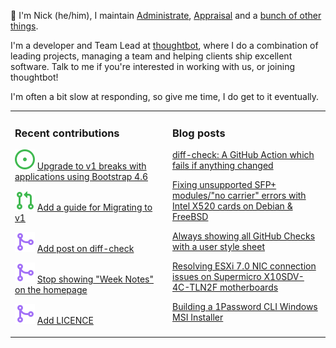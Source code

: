 👋 I'm Nick (he/him), I maintain [Administrate][1], [Appraisal][2] and a [bunch
of other things][3].

I'm a developer and Team Lead at [thoughtbot][4], where I do a combination of
leading projects, managing a team and helping clients ship excellent software.
Talk to me if you're interested in working with us, or joining thoughtbot!

I'm often a bit slow at responding, so give me time, I do get to it eventually.

<table><tr><td valign="top" width="50%">

### Recent contributions

<!-- contributions starts -->
![](icons/issue_open.svg) [Upgrade to v1 breaks with applications using Bootstrap 4.6](https://github.com/thoughtbot/administrate/issues/2522)

![](icons/pull_request_open.svg) [Add a guide for Migrating to v1](https://github.com/thoughtbot/administrate/pull/2518)

![](icons/pull_request_merged.svg) [Add post on diff-check](https://github.com/nickcharlton/site/pull/113)

![](icons/pull_request_merged.svg) [Stop showing "Week Notes" on the homepage](https://github.com/nickcharlton/site/pull/112)

![](icons/pull_request_merged.svg) [Add LICENCE](https://github.com/nickcharlton/diff-check/pull/3)

<!-- contributions ends -->
</td><td valign="top" width="50%">

### Blog posts

<!-- blog starts -->
[diff-check: A GitHub Action which fails if anything changed](https://nickcharlton.net/posts/diff-check-github-action.html)

[Fixing unsupported SFP+ modules/"no carrier" errors with Intel X520 cards on Debian & FreeBSD](https://nickcharlton.net/posts/unsupported-sfp-modules-intel-x520-debian-freebsd.html)

[Always showing all GitHub Checks with a user style sheet](https://nickcharlton.net/posts/github-checks-stylesheet.html)

[Resolving ESXi 7.0 NIC connection issues on Supermicro X10SDV-4C-TLN2F motherboards](https://nickcharlton.net/posts/resolving-esxi-7-nic-connection-issues-on-supermicro-x10sdv-4c-tln2f-motherboards.html)

[Building a 1Password CLI Windows MSI Installer](https://nickcharlton.net/posts/building-a-1password-cli-windows-msi-installer.html)

<!-- blog ends -->
</td></tr></table>

[1]: https://github.com/thoughtbot/administrate
[2]: https://github.com/thoughtbot/appraisal
[3]: https://github.com/nickcharlton?tab=repositories
[4]: https://thoughtbot.com
